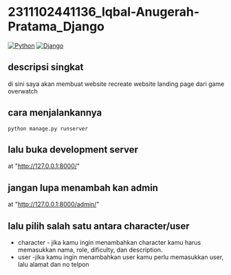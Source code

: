 # 2311102441136_Iqbal-Anugerah-Pratama_Django
[![Python](https://img.shields.io/badge/Python-3776AB?logo=python&logoColor=fff)](#)
[![Django](https://img.shields.io/badge/Django-%23092E20.svg?logo=django&logoColor=white)](#)
## descripsi singkat
di sini saya akan membuat website recreate website landing page dari game overwatch 

## cara menjalankannya
`python manage.py runserver`

## lalu buka development server
at "http://127.0.0.1:8000/"

## jangan lupa menambah kan admin
at "http://127.0.0.1:8000/admin/"

## lalu pilih salah satu antara character/user
- character - jika kamu ingin menambahkan character kamu harus          memasukkan nama, role, dificulty, dan description.
- user -jika kamu ingin menambahkan user kamu perlu memasukkan user, lalu alamat dan no telpon
